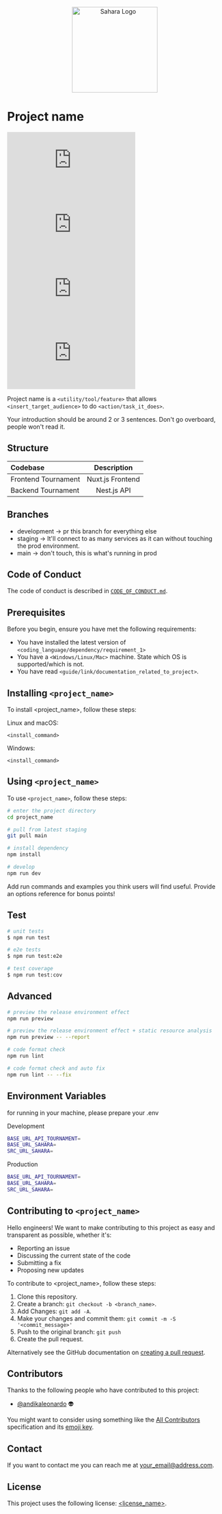 <p align="center">
    <img src="https://i.imgur.com/feIwY09.png" alt="Sahara Logo" width="200px"/>
</p>


# Project name

<!--- These are templatees. See https://shields.io for others or to customize this set of shields. You might want to include dependencies, project status and licence info here --->
![GitHub repo size](https://img.shields.io/github/repo-size/saharahq/README-template.md)
![GitHub contributors](https://img.shields.io/github/contributors/saharahq/README-template.md)
![GitHub stars](https://img.shields.io/github/stars/saharahq/README-template.md?style=social)
![GitHub forks](https://img.shields.io/github/forks/saharahq/README-template.md?style=social)

Project name is a `<utility/tool/feature>` that allows `<insert_target_audience>` to do `<action/task_it_does>`.

Your introduction should be around 2 or 3 sentences. Don't go overboard, people won't read it.

## Structure

| Codebase             |      Description      |
| :------------------- | :-------------------: |
| Frontend Tournament  |    Nuxt.js Frontend   |
| Backend Tournament   |     Nest.js API       |

## Branches
 - development -> pr this branch for everything else  
 - staging -> It'll connect to as many services as it can without touching the prod environment.
 - main -> don't touch, this is what's running in prod

## Code of Conduct
The code of conduct is described in [`CODE_OF_CONDUCT.md`](CODE_OF_CONDUCT.md).

## Prerequisites

Before you begin, ensure you have met the following requirements:
<!--- These are just example requirements. Add, duplicate or remove as required --->
* You have installed the latest version of `<coding_language/dependency/requirement_1>`
* You have a `<Windows/Linux/Mac>` machine. State which OS is supported/which is not.
* You have read `<guide/link/documentation_related_to_project>`.

## Installing `<project_name>`

To install <project_name>, follow these steps:

Linux and macOS:
```
<install_command>
```

Windows:
```
<install_command>
```
## Using `<project_name>`

To use `<project_name>`, follow these steps:

```bash
# enter the project directory
cd project_name

# pull from latest staging
git pull main 

# install dependency
npm install

# develop
npm run dev
```

Add run commands and examples you think users will find useful. Provide an options reference for bonus points!

## Test

```bash
# unit tests
$ npm run test

# e2e tests
$ npm run test:e2e

# test coverage
$ npm run test:cov
```

## Advanced

```bash
# preview the release environment effect
npm run preview

# preview the release environment effect + static resource analysis
npm run preview -- --report

# code format check
npm run lint

# code format check and auto fix
npm run lint -- --fix
```


## Environment Variables

for running in your machine, please prepare your .env

Development
```bash
BASE_URL_API_TOURNAMENT=
BASE_URL_SAHARA=
SRC_URL_SAHARA=
```
Production
```bash
BASE_URL_API_TOURNAMENT=
BASE_URL_SAHARA=
SRC_URL_SAHARA=
```
## Contributing to `<project_name>`
<!--- If your README is long or you have some specific process or steps you want contributors to follow, consider creating a separate CONTRIBUTING.md file--->
Hello engineers! We want to make contributing to this project as easy and transparent as possible, whether it's:

- Reporting an issue
- Discussing the current state of the code
- Submitting a fix
- Proposing new updates

To contribute to <project_name>, follow these steps:

1. Clone this repository.
2. Create a branch: `git checkout -b <branch_name>`.
3. Add Changes: `git add -A`.
4. Make your changes and commit them: `git commit -m -S '<commit_message>'`
5. Push to the original branch: `git push`
6. Create the pull request.

Alternatively see the GitHub documentation on [creating a pull request](https://help.github.com/en/github/collaborating-with-issues-and-pull-requests/creating-a-pull-request).


## Contributors

Thanks to the following people who have contributed to this project:

* [@andikaleonardo](https://github.com/andikaleonardo) 👽

You might want to consider using something like the [All Contributors](https://github.com/all-contributors/all-contributors) specification and its [emoji key](https://allcontributors.org/docs/en/emoji-key).

## Contact

If you want to contact me you can reach me at <your_email@address.com>.

## License
<!--- If you're not sure which open license to use see https://choosealicense.com/--->

This project uses the following license: [<license_name>](<link>).
